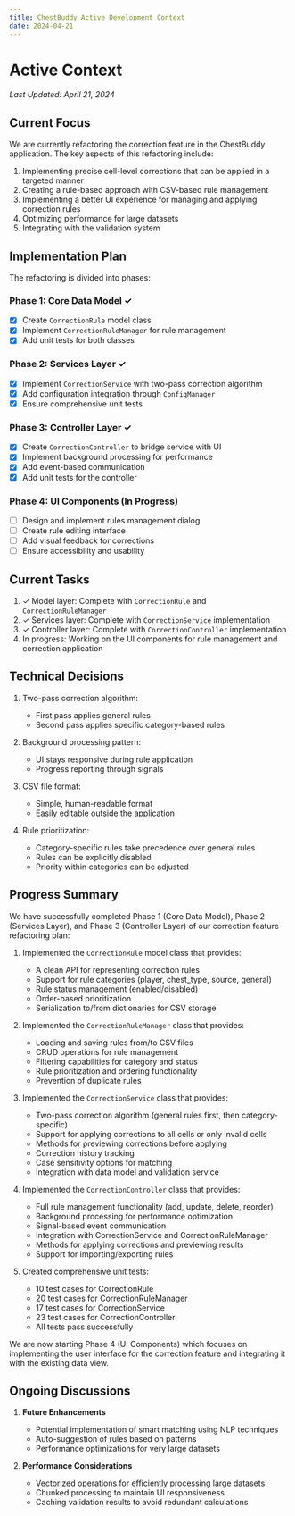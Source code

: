 ```yaml
---
title: ChestBuddy Active Development Context
date: 2024-04-21
---
```


# Active Context

*Last Updated: April 21, 2024*

## Current Focus

We are currently refactoring the correction feature in the ChestBuddy application. The key aspects of this refactoring include:

1. Implementing precise cell-level corrections that can be applied in a targeted manner
2. Creating a rule-based approach with CSV-based rule management
3. Implementing a better UI experience for managing and applying correction rules
4. Optimizing performance for large datasets
5. Integrating with the validation system

## Implementation Plan

The refactoring is divided into phases:

### Phase 1: Core Data Model ✓
- [x] Create `CorrectionRule` model class
- [x] Implement `CorrectionRuleManager` for rule management
- [x] Add unit tests for both classes

### Phase 2: Services Layer ✓
- [x] Implement `CorrectionService` with two-pass correction algorithm
- [x] Add configuration integration through `ConfigManager`
- [x] Ensure comprehensive unit tests

### Phase 3: Controller Layer ✓
- [x] Create `CorrectionController` to bridge service with UI
- [x] Implement background processing for performance
- [x] Add event-based communication
- [x] Add unit tests for the controller

### Phase 4: UI Components (In Progress)
- [ ] Design and implement rules management dialog
- [ ] Create rule editing interface
- [ ] Add visual feedback for corrections
- [ ] Ensure accessibility and usability

## Current Tasks

1. ✓ Model layer: Complete with `CorrectionRule` and `CorrectionRuleManager`
2. ✓ Services layer: Complete with `CorrectionService` implementation
3. ✓ Controller layer: Complete with `CorrectionController` implementation
4. In progress: Working on the UI components for rule management and correction application

## Technical Decisions

1. Two-pass correction algorithm:
   - First pass applies general rules
   - Second pass applies specific category-based rules
   
2. Background processing pattern:
   - UI stays responsive during rule application
   - Progress reporting through signals
   
3. CSV file format:
   - Simple, human-readable format
   - Easily editable outside the application
   
4. Rule prioritization:
   - Category-specific rules take precedence over general rules
   - Rules can be explicitly disabled
   - Priority within categories can be adjusted

## Progress Summary

We have successfully completed Phase 1 (Core Data Model), Phase 2 (Services Layer), and Phase 3 (Controller Layer) of our correction feature refactoring plan:

1. Implemented the `CorrectionRule` model class that provides:
   - A clean API for representing correction rules
   - Support for rule categories (player, chest_type, source, general)
   - Rule status management (enabled/disabled)
   - Order-based prioritization
   - Serialization to/from dictionaries for CSV storage

2. Implemented the `CorrectionRuleManager` class that provides:
   - Loading and saving rules from/to CSV files
   - CRUD operations for rule management
   - Filtering capabilities for category and status
   - Rule prioritization and ordering functionality
   - Prevention of duplicate rules

3. Implemented the `CorrectionService` class that provides:
   - Two-pass correction algorithm (general rules first, then category-specific)
   - Support for applying corrections to all cells or only invalid cells
   - Methods for previewing corrections before applying
   - Correction history tracking
   - Case sensitivity options for matching
   - Integration with data model and validation service

4. Implemented the `CorrectionController` class that provides:
   - Full rule management functionality (add, update, delete, reorder)
   - Background processing for performance optimization
   - Signal-based event communication
   - Integration with CorrectionService and CorrectionRuleManager
   - Methods for applying corrections and previewing results
   - Support for importing/exporting rules

5. Created comprehensive unit tests:
   - 10 test cases for CorrectionRule
   - 20 test cases for CorrectionRuleManager
   - 17 test cases for CorrectionService
   - 23 test cases for CorrectionController
   - All tests pass successfully

We are now starting Phase 4 (UI Components) which focuses on implementing the user interface for the correction feature and integrating it with the existing data view.

## Ongoing Discussions

1. **Future Enhancements**
   - Potential implementation of smart matching using NLP techniques
   - Auto-suggestion of rules based on patterns
   - Performance optimizations for very large datasets

2. **Performance Considerations**
   - Vectorized operations for efficiently processing large datasets
   - Chunked processing to maintain UI responsiveness
   - Caching validation results to avoid redundant calculations
